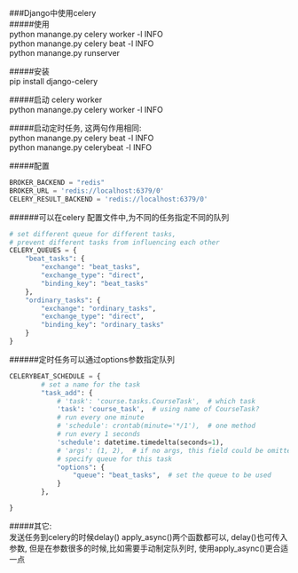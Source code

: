 ###Django中使用celery  
#####使用  
python manange.py celery worker -l INFO  
python manange.py celery beat -l INFO  
python manange.py runserver  

#####安装  
pip install django-celery  

#####启动 celery worker  
python manange.py celery worker -l INFO  

#####启动定时任务, 这两句作用相同:  
python manange.py celery beat -l INFO  
python manange.py celerybeat -l INFO  

#####配置  
```python
BROKER_BACKEND = "redis"
BROKER_URL = 'redis://localhost:6379/0'
CELERY_RESULT_BACKEND = 'redis://localhost:6379/0'

```

######可以在celery 配置文件中,为不同的任务指定不同的队列  
```python
# set different queue for different tasks,
# prevent different tasks from influencing each other
CELERY_QUEUES = {
    "beat_tasks": {
        "exchange": "beat_tasks",
        "exchange_type": "direct",
        "binding_key": "beat_tasks"
    },
    "ordinary_tasks": {
        "exchange": "ordinary_tasks",
        "exchange_type": "direct",
        "binding_key": "ordinary_tasks"
    }
}
```
######定时任务可以通过options参数指定队列  
```python
CELERYBEAT_SCHEDULE = {
        # set a name for the task
        "task_add": {
            # 'task': 'course.tasks.CourseTask',  # which task
            'task': 'course_task',  # using name of CourseTask?
            # run every one minute
            # 'schedule': crontab(minute='*/1'),  # one method
            # run every 1 seconds
            'schedule': datetime.timedelta(seconds=1),
            # 'args': (1, 2),  # if no args, this field could be omitted
            # specify queue for this task
            "options": {
                "queue": "beat_tasks",  # set the queue to be used
            }
        },

}
```
#####其它:  
发送任务到celery的时候delay() apply_async()两个函数都可以, delay()也可传入参数, 但是在参数很多的时候,比如需要手动制定队列时, 使用apply_async()更合适一点  